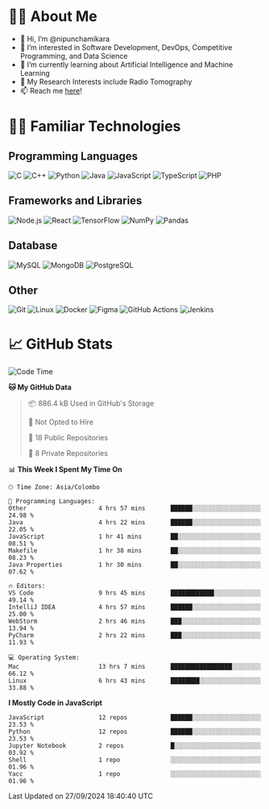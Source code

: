 # 🙋‍♂️ About Me
- 👋 Hi, I’m @nipunchamikara
- 👀 I’m interested in Software Development, DevOps, Competitive Programming, and Data Science
- 🌱 I’m currently learning about Artificial Intelligence and Machine Learning
- 📜 My Research Interests include Radio Tomography
- 📫 Reach me [here](mailto:nipunchamikara@yahoo.com)!

# 👨‍💻 Familiar Technologies

## Programming Languages
![C](https://img.icons8.com/color/48/000000/c-programming.png "C")
![C++](https://img.icons8.com/color/48/000000/c-plus-plus-logo.png "C++")
![Python](https://img.icons8.com/color/48/000000/python.png "Python")
![Java](https://img.icons8.com/color/48/000000/java-coffee-cup-logo.png "Java")
![JavaScript](https://img.icons8.com/color/48/000000/javascript.png "JavaScript")
![TypeScript](https://img.icons8.com/color/48/000000/typescript.png "TypeScript")
![PHP](https://img.icons8.com/officel/48/000000/php-logo.png "PHP")

## Frameworks and Libraries
![Node.js](https://img.icons8.com/color/48/000000/nodejs.png "Node.js")
![React](https://img.icons8.com/officel/48/000000/react.png "React")
![TensorFlow](https://img.icons8.com/color/48/000000/tensorflow.png "TensorFlow")
![NumPy](https://img.icons8.com/color/48/000000/numpy.png "NumPy")
![Pandas](https://img.icons8.com/color/48/000000/pandas.png "Pandas")

## Database
![MySQL](https://img.icons8.com/color/48/000000/mysql-logo.png "MySQL")
![MongoDB](https://img.icons8.com/color/48/000000/mongodb.png "MongoDB")
![PostgreSQL](https://img.icons8.com/color/48/000000/postgreesql.png "PostgreSQL")

## Other
![Git](https://img.icons8.com/color/48/000000/git.png "Git")
![Linux](https://img.icons8.com/color/48/000000/linux.png "Linux")
![Docker](https://img.icons8.com/color/48/000000/docker.png "Docker")
![Figma](https://img.icons8.com/color/48/000000/figma.png "Figma")
![GitHub Actions](https://img.icons8.com/color/48/000000/github.png "GitHub Actions")
![Jenkins](https://img.icons8.com/color/48/000000/jenkins.png "Jenkins")

# 📈 GitHub Stats

<!--START_SECTION:waka-->
![Code Time](http://img.shields.io/badge/Code%20Time-1%2C007%20hrs%2048%20mins-blue)

**🐱 My GitHub Data** 

> 📦 886.4 kB Used in GitHub's Storage 
 > 
> 🚫 Not Opted to Hire
 > 
> 📜 18 Public Repositories 
 > 
> 🔑 8 Private Repositories 
 > 
📊 **This Week I Spent My Time On** 

```text
🕑︎ Time Zone: Asia/Colombo

💬 Programming Languages: 
Other                    4 hrs 57 mins       ██████░░░░░░░░░░░░░░░░░░░   24.98 % 
Java                     4 hrs 22 mins       ██████░░░░░░░░░░░░░░░░░░░   22.05 % 
JavaScript               1 hr 41 mins        ██░░░░░░░░░░░░░░░░░░░░░░░   08.51 % 
Makefile                 1 hr 38 mins        ██░░░░░░░░░░░░░░░░░░░░░░░   08.23 % 
Java Properties          1 hr 30 mins        ██░░░░░░░░░░░░░░░░░░░░░░░   07.62 % 

🔥 Editors: 
VS Code                  9 hrs 45 mins       ████████████░░░░░░░░░░░░░   49.14 % 
IntelliJ IDEA            4 hrs 57 mins       ██████░░░░░░░░░░░░░░░░░░░   25.00 % 
WebStorm                 2 hrs 46 mins       ███░░░░░░░░░░░░░░░░░░░░░░   13.94 % 
PyCharm                  2 hrs 22 mins       ███░░░░░░░░░░░░░░░░░░░░░░   11.93 % 

💻 Operating System: 
Mac                      13 hrs 7 mins       █████████████████░░░░░░░░   66.12 % 
Linux                    6 hrs 43 mins       ████████░░░░░░░░░░░░░░░░░   33.88 % 
```

**I Mostly Code in JavaScript** 

```text
JavaScript               12 repos            ██████░░░░░░░░░░░░░░░░░░░   23.53 % 
Python                   12 repos            ██████░░░░░░░░░░░░░░░░░░░   23.53 % 
Jupyter Notebook         2 repos             █░░░░░░░░░░░░░░░░░░░░░░░░   03.92 % 
Shell                    1 repo              ░░░░░░░░░░░░░░░░░░░░░░░░░   01.96 % 
Yacc                     1 repo              ░░░░░░░░░░░░░░░░░░░░░░░░░   01.96 % 
```




 Last Updated on 27/09/2024 18:40:40 UTC
<!--END_SECTION:waka-->

